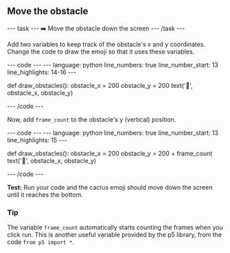 <h2 class="c-project-heading--task">Move the obstacle</h2>

--- task ---
➡️ Move the obstacle down the screen
--- /task --- 

Add two variables to keep track of the obstacle's x and y coordinates. Change the code to draw the emoji so that it uses these variables.  

<div class="c-project-code">
--- code ---
---
language: python
line_numbers: true
line_number_start: 13
line_highlights: 14-16
---

def draw_obstacles():
    obstacle_x = 200
    obstacle_y = 200 
    text('🌵', obstacle_x, obstacle_y) 

--- /code ---
</div>

Now, add `frame_count` to the obstacle's y (vertical) position. 

<div class="c-project-code">
--- code ---
---
language: python
line_numbers: true
line_number_start: 13
line_highlights: 15
---

def draw_obstacles():
    obstacle_x = 200
    obstacle_y = 200 + frame_count
    text('🌵', obstacle_x, obstacle_y) 

--- /code ---
</div>

**Test:** Run your code and the cactus emoji should move down the screen until it reaches the bottom.  

<div class="c-project-callout c-project-callout--tip">

### Tip

The variable `frame_count` automatically starts counting the frames when you click run. This is another useful variable provided by the p5 library, from the code `from p5 import *`. 

</div>
